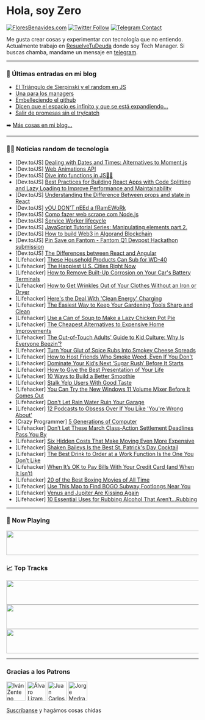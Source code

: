 # Hola, soy Zero

[![FloresBenavides.com](https://img.shields.io/website?down_message=oops&label=MiBlog&style=for-the-badge&up_message=online&url=https%3A%2F%2Ffloresbenavides.com)](https://floresbenavides.com) [![Twitter Follow](https://img.shields.io/twitter/follow/ZeroDragon?color=%231DA1F2&label=Follow&logo=twitter&logoColor=ffffff&style=for-the-badge)](https://twitter.com/zerodragon) [![Telegram Contact](https://img.shields.io/badge/escr%C3%ADbeme-ZeroDragon-%2326A5E4?style=for-the-badge&logo=telegram)](https://t.me/zerodragon)

Me gusta crear cosas y experimentar con tecnología que no entiendo.
Actualmente trabajo en [ResuelveTuDeuda](http://github.com/resuelve) donde soy Tech Manager.
Si buscas chamba, mandame un mensaje en [telegram](https://t.me/zerodragon).

---

### 📕 Últimas entradas en mi blog
<!-- BLOG-POST-LIST:START -->
- [El Triángulo de Sierpinski y el random en JS](https://floresbenavides.com/el-triangulo-de-sierpinski-y-el-random-en-js/)
- [Una para los managers](https://floresbenavides.com/una-para-los-managers/)
- [Embelleciendo el github](https://floresbenavides.com/embelleciendo-el-github/)
- [Dicen que el espacio es infinito y que se está expandiendo…](https://floresbenavides.com/dicen-que-el-espacio-es-infinito-y-que-se-esta-expandiendo/)
- [Salir de promesas sin el try/catch](https://floresbenavides.com/salir-de-promesas-sin-el-try-catch/)
<!-- BLOG-POST-LIST:END -->

➡️ [Más cosas en mi blog...](https://floresbenavides.com)

---

### 👨‍💻 Noticias random de tecnología
<!-- TECH-POSTS:START -->
- [Dev.to/JS] [Dealing with Dates and Times: Alternatives to Moment.js](https://dev.to/asayerio_techblog/dealing-with-dates-and-times-alternatives-to-momentjs-3g5m)
- [Dev.to/JS] [Web Animations API](https://dev.to/mattryanmtl/web-animations-api-1h5i)
- [Dev.to/JS] [Dive into functions in JS🧑‍💻](https://dev.to/dhrn/deep-dive-into-functions-478l)
- [Dev.to/JS] [Best Practices for Building React Apps with Code Splitting and Lazy Loading to Improve Performance and Maintainability](https://dev.to/haszankauna/best-practices-for-building-react-apps-with-code-splitting-and-lazy-loading-to-improve-performance-and-maintainability-11d8)
- [Dev.to/JS] [Understanding the Difference Between props and state in React](https://dev.to/haszankauna/understanding-the-difference-between-props-and-state-in-react-2mg3)
- [Dev.to/JS] [yOU DON&#39;T nEEd a fRamEWoRk](https://dev.to/gravy59/you-dont-need-a-framework-59ka)
- [Dev.to/JS] [Como fazer web scrape com Node.js](https://dev.to/artgmrs/como-fazer-web-scrape-com-nodejs-3bbf)
- [Dev.to/JS] [Service Worker lifecycle](https://dev.to/santisbon/service-worker-lifecycle-32op)
- [Dev.to/JS] [JavaScript Tutorial Series: Manipulating elements part 2.](https://dev.to/fullstackjo/javascript-tutorial-series-manipulating-elements-part-2-18og)
- [Dev.to/JS] [How to build Web3 in Algorand Blockchain](https://dev.to/frankdevstar/integrate-web3-of-algorand-blockchain-4dcj)
- [Dev.to/JS] [Pin Save on Fantom - Fantom Q1 Devpost Hackathon submission](https://dev.to/pfedprog/pin-save-on-fantom-fantom-q1-devpost-hackathon-submission-451b)
- [Dev.to/JS] [The Differences between React and Angular](https://dev.to/frankdevstar/react-vs-angular-2nn)
- [Lifehacker] [These Household Products Can Sub for WD-40](https://lifehacker.com/these-household-products-can-sub-for-wd-40-1850176503)
- [Lifehacker] [The Happiest U.S. Cities Right Now](https://lifehacker.com/the-happiest-u-s-cities-right-now-1850176534)
- [Lifehacker] [How to Remove Built-Up Corrosion on Your Car&#39;s Battery Terminals](https://lifehacker.com/how-to-remove-built-up-corrosion-on-your-cars-battery-t-1850176538)
- [Lifehacker] [How to Get Wrinkles Out of Your Clothes Without an Iron or Dryer](https://lifehacker.com/how-to-get-wrinkles-out-of-your-clothes-without-an-iron-1850176547)
- [Lifehacker] [Here&#39;s the Deal With &#39;Clean Energy&#39; Charging](https://lifehacker.com/heres-the-deal-with-clean-energy-charging-1850179710)
- [Lifehacker] [The Easiest Way to Keep Your Gardening Tools Sharp and Clean](https://lifehacker.com/the-easiest-way-to-keep-your-gardening-tools-sharp-and-1850185955)
- [Lifehacker] [Use a Can of Soup to Make a Lazy Chicken Pot Pie](https://lifehacker.com/use-a-can-of-soup-to-make-a-lazy-chicken-pot-pie-1850185408)
- [Lifehacker] [The Cheapest Alternatives to Expensive Home Improvements](https://lifehacker.com/the-cheapest-alternatives-to-expensive-home-improvement-1850181860)
- [Lifehacker] [The Out-of-Touch Adults&#39; Guide to Kid Culture: Why Is Everyone Beezin’?](https://lifehacker.com/why-is-everyone-beezin-1850185805)
- [Lifehacker] [Turn Your Glut of Spice Rubs Into Smokey Cheese Spreads](https://lifehacker.com/turn-your-glut-of-spice-rubs-into-smokey-cheese-spreads-1850185851)
- [Lifehacker] [How to Host Friends Who Smoke Weed, Even If You Don&#39;t](https://lifehacker.com/how-to-host-friends-who-smoke-weed-even-if-you-dont-1850184973)
- [Lifehacker] [Dominate Your Kid’s Next ‘Sugar Rush’ Before It Starts](https://lifehacker.com/dominate-your-kid-s-next-sugar-rush-before-it-starts-1850181643)
- [Lifehacker] [How to Give the Best Presentation of Your Life](https://lifehacker.com/how-to-give-the-best-presentation-of-your-life-1850183217)
- [Lifehacker] [10 Ways to Build a Better Smoothie](https://lifehacker.com/10-ways-to-build-a-better-smoothie-1850184624)
- [Lifehacker] [Stalk Yelp Users With Good Taste](https://lifehacker.com/stalk-yelp-users-with-good-taste-1850182047)
- [Lifehacker] [You Can Try the New Windows 11 Volume Mixer Before It Comes Out](https://lifehacker.com/you-can-try-the-new-windows-11-volume-mixer-before-it-c-1850183952)
- [Lifehacker] [Don&#39;t Let Rain Water Ruin Your Garage](https://lifehacker.com/dont-let-rain-water-ruin-your-garage-1850181529)
- [Lifehacker] [12 Podcasts to Obsess Over If You Like &#39;You&#39;re Wrong About&#39;](https://lifehacker.com/12-podcasts-to-obsess-over-if-you-like-youre-wrong-abou-1850134481)
- [Crazy Programmer] [5 Generations of Computer](https://www.thecrazyprogrammer.com/2023/03/generations-of-computer.html)
- [Lifehacker] [Don’t Let These March Class-Action Settlement Deadlines Pass You By](https://lifehacker.com/don-t-let-these-march-class-action-settlement-deadlines-1850181301)
- [Lifehacker] [Six Hidden Costs That Make Moving Even More Expensive](https://lifehacker.com/six-hidden-costs-that-make-moving-even-more-expensive-1850181842)
- [Lifehacker] [Shaken Baileys Is the Best St. Patrick&#39;s Day Cocktail](https://lifehacker.com/shaken-baileys-is-the-best-st-patricks-day-cocktail-1850181410)
- [Lifehacker] [The Best Drink to Order at a Work Function Is the One You Don’t Like](https://lifehacker.com/the-best-drink-to-order-at-a-work-function-is-the-one-y-1850179894)
- [Lifehacker] [When It’s OK to Pay Bills With Your Credit Card &lpar;and When It Isn’t&rpar;](https://lifehacker.com/when-it-s-ok-to-pay-bills-with-your-credit-card-and-wh-1850169655)
- [Lifehacker] [20 of the Best Boxing Movies of All Time](https://lifehacker.com/20-of-the-best-boxing-movies-of-all-time-1850172719)
- [Lifehacker] [Use This Map to Find BOGO Subway Footlongs Near You](https://lifehacker.com/use-this-map-to-find-bogo-subway-footlongs-near-you-1850180204)
- [Lifehacker] [Venus and Jupiter Are Kissing Again](https://lifehacker.com/venus-and-jupiter-are-kissing-again-1850178779)
- [Lifehacker] [10 Essential Uses for Rubbing Alcohol That Aren’t…Rubbing](https://lifehacker.com/10-essential-uses-for-rubbing-alcohol-that-aren-t-rubbi-1850179150)<!-- TECH-POSTS:END -->

---

### 🎵 Now Playing
<a href="https://spotify-now-playing-dun.vercel.app/now-playing?open"><img src="https://spotify-now-playing-dun.vercel.app/now-playing" width="540" height="64"></a>

### 📈 Top Tracks
<a href="https://spotify-now-playing-dun.vercel.app/top-tracks?i=1&open"><img src="https://spotify-now-playing-dun.vercel.app/top-tracks?i=1" width="540" height="64"></a>
<a href="https://spotify-now-playing-dun.vercel.app/top-tracks?i=2&open"><img src="https://spotify-now-playing-dun.vercel.app/top-tracks?i=2" width="540" height="64"></a>
<a href="https://spotify-now-playing-dun.vercel.app/top-tracks?i=3&open"><img src="https://spotify-now-playing-dun.vercel.app/top-tracks?i=3" width="540" height="64"></a>

---

### Gracias a los Patrons
[<img src="https://avatars.githubusercontent.com/u/243380?v=4" alt="Iván Zenteno" width="50px">](https://github.com/k001) [<img src="https://avatars.githubusercontent.com/u/19955639?v=4" alt="Álvaro Lizama" width="50px">](https://github.com/alvarolizama) [<img src="https://avatars.githubusercontent.com/u/2718753?v=4" alt="Juan Carlos Ruiz" width="50px">](https://github.com/JuanCrg90) [<img src="https://avatars.githubusercontent.com/u/37025?v=4" alt="Jorge Medrano" width="50px">](https://github.com/h1pp1e) 

[Suscríbanse](https://www.patreon.com/zerodragon) y hagámos cosas chidas
